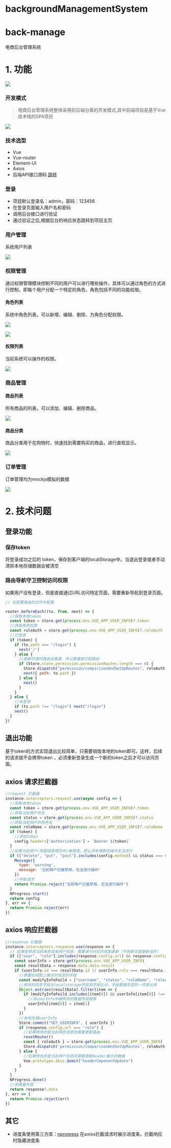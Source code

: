 # backgroundManagementSystem

# back-manage

电商后台管理系统



# 1. 功能

![](C:\Users\Administrator\Desktop\电商管理\background-manage-system\src\assets\mdImages\image-20221029151731183.png)

### 开发模式

> 电商后台管理系统整体采用前后端分离的开发模式,其中前端项目是基于Vue技术栈的SPA项目

![](C:\Users\Administrator\Desktop\电商管理\background-manage-system\src\assets\mdImages\image-20221029151842605.png)

### 技术选型

- Vue
- Vue-router
- Element-UI
- Axios
- 后端API接口源码  [跳转](https://github.com/SEECIN/backgroundmanagementServer.git)

### 登录

- 项目默认登录名：admin，密码：123456
- 在登录页面输入用户名和密码
- 调用后台接口进行验证
- 通过验证之后,根据后台的响应状态跳转到项目主页

### 用户管理

系统用户列表

![](C:\Users\Administrator\Desktop\电商管理\background-manage-system\src\assets\mdImages\image-20221029152311633.png)

### 权限管理

通过权限管理模块控制不同的用户可以进行哪些操作，具体可以通过角色的方式进行控制，即每个用户分配一个特定的角色，角色包括不同的功能权限。

#### 角色列表

系统中角色列表。可以新增、编辑、删除、为角色分配权限。

![](C:\Users\Administrator\Desktop\电商管理\background-manage-system\src\assets\mdImages\image-20221029152514352.png)

![](C:\Users\Administrator\Desktop\电商管理\background-manage-system\src\assets\mdImages\image-20221029152548144.png)

#### 权限列表

当前系统可以操作的权限。

![](C:\Users\Administrator\Desktop\电商管理\background-manage-system\src\assets\mdImages\image-20221029152604215.png)

### 商品管理

#### 商品列表

所有商品的列表。可以添加、编辑、删除商品。

![](C:\Users\Administrator\Desktop\电商管理\background-manage-system\src\assets\mdImages\image-20221029152634309.png)

#### 商品分类

商品分类用于在购物时，快速找到需要购买的商品，进行直观显示。

![](C:\Users\Administrator\Desktop\电商管理\background-manage-system\src\assets\mdImages\image-20221029152702919.png)

### 订单管理

订单管理均为mockjs模拟的数据

![](C:\Users\Administrator\Desktop\电商管理\background-manage-system\src\assets\mdImages\image-20221029152721261.png)

# 2. 技术问题

## 登录功能
### 保存token

将登录成功之后的 token，保存到客户端的localStorage中。当退出登录或者手动清除本地存储数据会被清空
### 路由导航守卫控制访问权限
如果用户没有登录，但是直接通过URL访问特定页面，需要重新导航到登录页面。

```js
// 在配置路由的文件中配置

router.beforeEach((to, from, next) => {
  //获取本地token
  const token = store.get(process.env.VUE_APP_USER_INFO)?.token
  //获取角色权限
  const roleAuth = store.get(process.env.VUE_APP_USER_INFO)?.roleAuth
  //已登录
  if (token) {
    if (to.path === "/login") {
      next('/')
    } else {
      //刷新页面时路由会重置，所以要重新匹配路由
      if (Store.state.permission.permissionRoutes.length === 0) {
        Store.dispatch("permission/comparisonAndSetUpRoutes", roleAuth)
        next({ path: to.path })
      } else {
        next()
      }
    }
  } else {
    //未登录
    if (to.path !== "/login") next("/login")
    next()
  }
})
```

## 退出功能

基于token的方式实现退出比较简单，只需要销毁本地的token即可。这样，后续的请求就不会携带token ，必须重新登录生成一个新的token之后才可以访问页面。

## axios 请求拦截器

```js
//request 拦截器
instance.interceptors.request.use(async config => {
  //获取本地token
  const token = store.get(process.env.VUE_APP_USER_INFO)?.token
  //获取当前用户状态
  const status = store.get(process.env.VUE_APP_USER_INFO)?.status
  //获取当前用户的角色名
  const roleName = store.get(process.env.VUE_APP_USER_INFO)?.roleName
  if (token) {
    //添加token
    config.headers['Authorization'] = `Bearer ${token}`
  }
  //如果当前用户(除超级管理员外)被禁用，那么所有增删改操作无法进行
  if (["delete", "put", "post"].includes(config.method) && status === 0 && roleName !== "超级管理员") {
    Message({
      type: 'warning',
      message: '当前用户已被禁用，无法进行操作'
    })
    //中断请求
    return Promise.reject("当前用户已被禁用，无法进行操作")
  }
  NProgress.start()
  return config
}, err => {
  return Promise.reject(err)
})
```

## axios 响应拦截器

```js
//response 拦截器
instance.interceptors.response.use(response => {
  // 如果是修改当前角色或者用户信息，需要进行对应的视图更新（不刷新页面更新组件）
  if (["user", "role"].includes(response.config.url) && response.config.method === "put") {
    const userInfo = store.get(process.env.VUE_APP_USER_INFO)
    const resultData = response.data.data.result
    if (userInfo.id === resultData.id || userInfo.role === resultData.id) {
      //需要在视图上展示的信息的字段
      const modifyInfoFeild = ["username", "status", "roleName", "roleAuth"]
      //修改的信息字段与localstorage的信息字段比对，字段数据改变的一项拿出来
      Object.entries(resultData).filter(item => {
        if (modifyInfoFeild.includes(item[0]) && userInfo[item[0]] !== item[1]) {
          //将userInfo中被修改的数据字段替换
          userInfo[item[0]] = item[1]
        }
      })
      //本地存储userInfo
      Store.commit("SET_USERINFO", { userInfo })
      if (response.config.url === "role") {
        //如果修改的是当前角色信息则需要更新路由
        resetRouter()
        const { roleAuth } = store.get(process.env.VUE_APP_USER_INFO)
        Store.dispatch('permission/comparisonAndSetUpRoutes', roleAuth)
      } else {
        //如果修改的是当前用户信息则需要更新Header展示的数据
        Vue.prototype.$bus.$emit("headerCmponentUpdate")
      }
    }
  }
  NProgress.done()
  //剥离最外层
  return response?.data
}, err => {
  return Promise.reject(err)
})
```



## 其它

- 进度条使用第三方库：[nprogress](https://github.com/rstacruz/nprogress) 在axios拦截请求时展示进度条，拦截响应时隐藏进度条